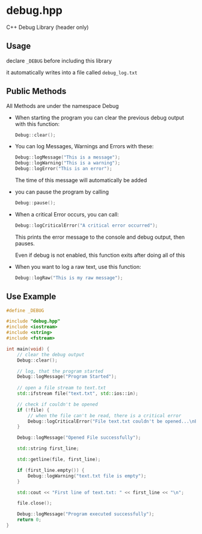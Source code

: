 # debug.hpp
C++ Debug Library (header only)

## Usage

declare `_DEBUG` before including this library

it automatically writes into a file called `debug_log.txt`

## Public Methods

All Methods are under the namespace Debug

* When starting the program you can clear the previous debug output with this function:

    ```cpp
    Debug::clear();
    ```

* You can log Messages, Warnings and Errors with these:

    ```cpp
    Debug::logMessage("This is a message");
    Debug::logWarning("This is a warning");
    Debug::logError("This is an error");
    ```

    The time of this message will automatically be added

* you can pause the program by calling

    ```cpp
    Debug::pause();
    ```

* When a critical Error occurs, you can call:

    ```cpp
    Debug::logCriticalError("A critical error occurred");
    ```

    This prints the error message to the console and debug output,
    then pauses.

    Even if debug is not enabled, this function exits after doing all of this

* When you want to log a raw text, use this function:

    ```cpp
    Debug::logRaw("This is my raw message");
    ```

## Use Example

```cpp
#define _DEBUG

#include "debug.hpp"
#include <iostream>
#include <string>
#include <fstream>

int main(void) {
    // clear the debug output
    Debug::clear();

    // log, that the program started
    Debug::logMessage("Program Started");
    
    // open a file stream to text.txt
    std::ifstream file("text.txt", std::ios::in);

    // check if couldn't be opened
    if (!file) {
        // when the file can't be read, there is a critical error
        Debug::logCriticalError("File text.txt couldn't be opened...\nExiting.");
    }

    Debug::logMessage("Opened File successfully");

    std::string first_line;

    std::getline(file, first_line);

    if (first_line.empty()) {
        Debug::logWarning("text.txt file is empty");
    }

    std::cout << "First line of text.txt: " << first_line << "\n";

    file.close();

    Debug::logMessage("Program executed successfully");
    return 0;
}
```
